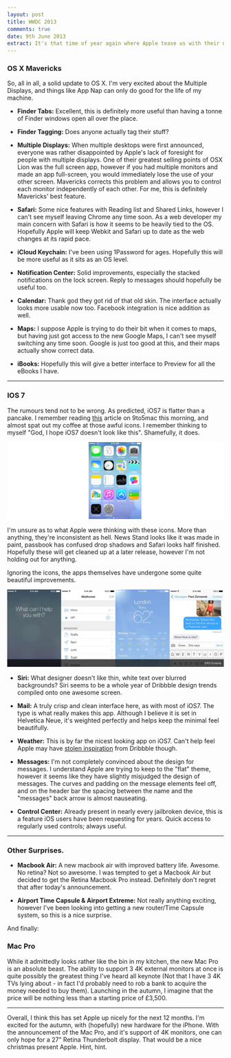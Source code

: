 ```yaml
---
layout: post
title: WWDC 2013
comments: true
date: 9th June 2013
extract: It's that time of year again where Apple tease us with their new advances in both iOS and OS X. As the Keynote has just finished, I thought I'd share my gut reaction to today's announcements.
---
```


### OS X Mavericks

So, all in all, a solid update to OS X. I'm very excited about the Multiple Displays, and things like App Nap can only do good for the life of my machine.

- __Finder Tabs:__ Excellent, this is definitely more useful than having a tonne of Finder windows open all over the place.

- __Finder Tagging:__ Does anyone actually tag their stuff? 

- __Multiple Displays:__ When multiple desktops were first announced, everyone was rather disappointed by Apple's lack of foresight for people with multiple displays. One of their greatest selling points of OSX Lion was the full screen app, however if you had multiple monitors and made an app full-screen, you would immediately lose the use of your other screen. Mavericks corrects this problem and allows you to control each monitor independently of each other. For me, this is definitely Mavericks' best feature.

- __Safari:__ Some nice features with Reading list and Shared Links, however I can't see myself leaving Chrome any time soon. As a web developer my main concern with Safari is how it seems to be heavily tied to the OS. Hopefully Apple will keep Webkit and Safari up to date as the web changes at its rapid pace.

- __iCloud Keychain:__ I've been using 1Password for ages. Hopefully this will be more useful as it sits as an OS level. 

- __Notification Center:__ Solid improvements, especially the stacked notifications on the lock screen. Reply to messages should hopefully be useful too. 

- __Calendar:__ Thank god they got rid of that old skin. The interface actually looks more usable now too. Facebook integration is nice addition as well.

- __Maps:__ I suppose Apple is trying to do their bit when it comes to maps, but having just got access to the new Google Maps, I can't see myself switching any time soon. Google is just too good at this, and their maps actually show correct data.

- __iBooks:__ Hopefully this will give a better interface to Preview for all the eBooks I have.

---

### IOS 7

The rumours tend not to be wrong. As predicted, iOS7 is flatter than a pancake. I remember reading [this](http://9to5mac.com/2013/06/09/what-ios7-looks-like/) article on 9to5mac this morning, and almost spat out my coffee at those awful icons. I remember thinking to myself "God, I hope iOS7 doesn't look like this". Shamefully, it does.

![iOS7 Screens](/images/iosicons.jpg)

I'm unsure as to what Apple were thinking with these icons. More than anything, they're inconsistent as hell. News Stand looks like it was made in paint, passbook has confused drop shadows and Safari looks half finished. Hopefully these will get cleaned up at a later release, however I'm not holding out for anything.

Ignoring the icons, the apps themselves have undergone some quite beautiful improvements.

![iOS7 Screens](/images/ios7apps.jpg)

- __Siri:__ What designer doesn't like thin, white text over blurred backgrounds? Siri seems to be a whole year of Dribbble design trends compiled onto one awesome screen.

- __Mail:__ A truly crisp and clean interface here, as with most of iOS7. The type is what really makes this app. Although I believe it is set in Helvetica Neue, it's weighted perfectly and helps keep the minimal feel beautifully.

- __Weather:__ This is by far the nicest looking app on iOS7. Can't help feel Apple may have [stolen inspiration](http://dribbble.com/search?q=weather+app) from Dribbble though.

- __Messages:__ I'm not completely convinced about the design for messages. I understand Apple are trying to keep to the "flat" theme, however it seems like they have slightly misjudged the design of messages. The curves and padding on the message elements feel off, and on the header bar the spacing between the name and the "messages" back arrow is almost nauseating.

- __Control Center:__ Already present in nearly every jailbroken device, this is a feature iOS users have been requesting for years. Quick access to regularly used controls; always useful.

---

### Other Surprises.

- __Macbook Air:__ A new macbook air with improved battery life. Awesome. No retina? Not so awesome. I was tempted to get a Macbook Air but decided to get the Retina Macbook Pro instead. Definitely don't regret that after today's announcement.

- __Airport Time Capsule &amp; Airport Extreme:__ Not really anything exciting, however I've been looking into getting a new router/Time Capsule system, so this is a nice surprise.

And finally: 

### Mac Pro

While it admittedly looks rather like the bin in my kitchen, the new Mac Pro is an absolute beast. The ability to support 3 4K external monitors at once is quite possibly the greatest thing I've heard all keynote (Not that I have 3 4K TVs lying about - in fact I'd probably need to rob a bank to acquire the money needed to buy them). Launching in the autumn, I imagine that the price will be nothing less than a starting price of £3,500.

---

Overall, I think this has set Apple up nicely for the next 12 months. I'm excited for the autumn, with (hopefully) new hardware for the iPhone. With the announcement of the Mac Pro, and it's support of 4K monitors, one can only hope for a 27" Retina Thunderbolt display. That would be a nice christmas present Apple. Hint, hint.











